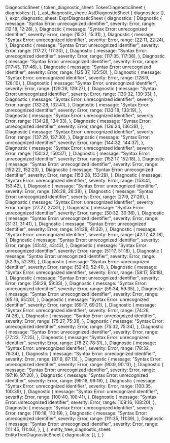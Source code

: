 DiagnosticSheet {
    token_diagnostic_sheet: TokenDiagnosticSheet {
        diagnostics: [],
    },
    ast_diagnostic_sheet: AstDiagnosticSheet {
        diagnostics: [],
    },
    expr_diagnostic_sheet: ExprDiagnosticSheet {
        diagnostics: [
            Diagnostic {
                message: "Syntax Error: unrecognized identifier",
                severity: Error,
                range: [12:18, 12:28),
            },
            Diagnostic {
                message: "Syntax Error: unrecognized identifier",
                severity: Error,
                range: [15:21, 15:31),
            },
            Diagnostic {
                message: "Syntax Error: unrecognized identifier",
                severity: Error,
                range: [22:11, 22:24),
            },
            Diagnostic {
                message: "Syntax Error: unrecognized identifier",
                severity: Error,
                range: [117:27, 117:30),
            },
            Diagnostic {
                message: "Syntax Error: unrecognized identifier",
                severity: Error,
                range: [117:35, 117:38),
            },
            Diagnostic {
                message: "Syntax Error: unrecognized identifier",
                severity: Error,
                range: [117:43, 117:46),
            },
            Diagnostic {
                message: "Syntax Error: unrecognized identifier",
                severity: Error,
                range: [125:37, 125:50),
            },
            Diagnostic {
                message: "Syntax Error: unrecognized identifier",
                severity: Error,
                range: [128:9, 128:10),
            },
            Diagnostic {
                message: "Syntax Error: unrecognized identifier",
                severity: Error,
                range: [129:26, 129:27),
            },
            Diagnostic {
                message: "Syntax Error: unrecognized identifier",
                severity: Error,
                range: [130:32, 130:33),
            },
            Diagnostic {
                message: "Syntax Error: unrecognized identifier",
                severity: Error,
                range: [132:28, 132:41),
            },
            Diagnostic {
                message: "Syntax Error: unrecognized identifier",
                severity: Error,
                range: [133:18, 133:19),
            },
            Diagnostic {
                message: "Syntax Error: unrecognized identifier",
                severity: Error,
                range: [134:28, 134:33),
            },
            Diagnostic {
                message: "Syntax Error: unrecognized identifier",
                severity: Error,
                range: [136:24, 136:28),
            },
            Diagnostic {
                message: "Syntax Error: unrecognized identifier",
                severity: Error,
                range: [137:29, 137:30),
            },
            Diagnostic {
                message: "Syntax Error: unrecognized identifier",
                severity: Error,
                range: [144:32, 144:37),
            },
            Diagnostic {
                message: "Syntax Error: unrecognized identifier",
                severity: Error,
                range: [150:32, 150:37),
            },
            Diagnostic {
                message: "Syntax Error: unrecognized identifier",
                severity: Error,
                range: [152:17, 152:18),
            },
            Diagnostic {
                message: "Syntax Error: unrecognized identifier",
                severity: Error,
                range: [152:22, 152:23),
            },
            Diagnostic {
                message: "Syntax Error: unrecognized identifier",
                severity: Error,
                range: [153:28, 153:29),
            },
            Diagnostic {
                message: "Syntax Error: unrecognized identifier",
                severity: Error,
                range: [153:41, 153:42),
            },
            Diagnostic {
                message: "Syntax Error: unrecognized identifier",
                severity: Error,
                range: [26:28, 26:38),
            },
            Diagnostic {
                message: "Syntax Error: unrecognized identifier",
                severity: Error,
                range: [27:9, 27:26),
            },
            Diagnostic {
                message: "Syntax Error: unrecognized identifier",
                severity: Error,
                range: [27:27, 27:31),
            },
            Diagnostic {
                message: "Syntax Error: unrecognized identifier",
                severity: Error,
                range: [30:32, 30:36),
            },
            Diagnostic {
                message: "Syntax Error: unrecognized identifier",
                severity: Error,
                range: [31:31, 31:41),
            },
            Diagnostic {
                message: "Syntax Error: unrecognized identifier",
                severity: Error,
                range: [41:28, 41:32),
            },
            Diagnostic {
                message: "Syntax Error: unrecognized identifier",
                severity: Error,
                range: [42:17, 42:18),
            },
            Diagnostic {
                message: "Syntax Error: unrecognized identifier",
                severity: Error,
                range: [43:42, 43:43),
            },
            Diagnostic {
                message: "Syntax Error: unrecognized identifier",
                severity: Error,
                range: [51:17, 51:18),
            },
            Diagnostic {
                message: "Syntax Error: unrecognized identifier",
                severity: Error,
                range: [52:35, 52:39),
            },
            Diagnostic {
                message: "Syntax Error: unrecognized identifier",
                severity: Error,
                range: [52:40, 52:41),
            },
            Diagnostic {
                message: "Syntax Error: unrecognized identifier",
                severity: Error,
                range: [58:17, 58:18),
            },
            Diagnostic {
                message: "Syntax Error: unrecognized identifier",
                severity: Error,
                range: [59:29, 59:33),
            },
            Diagnostic {
                message: "Syntax Error: unrecognized identifier",
                severity: Error,
                range: [59:34, 59:35),
            },
            Diagnostic {
                message: "Syntax Error: unrecognized identifier",
                severity: Error,
                range: [65:16, 65:20),
            },
            Diagnostic {
                message: "Syntax Error: unrecognized identifier",
                severity: Error,
                range: [69:17, 69:21),
            },
            Diagnostic {
                message: "Syntax Error: unrecognized identifier",
                severity: Error,
                range: [74:26, 74:28),
            },
            Diagnostic {
                message: "Syntax Error: unrecognized identifier",
                severity: Error,
                range: [75:27, 75:31),
            },
            Diagnostic {
                message: "Syntax Error: unrecognized identifier",
                severity: Error,
                range: [75:32, 75:34),
            },
            Diagnostic {
                message: "Syntax Error: unrecognized identifier",
                severity: Error,
                range: [77:23, 77:25),
            },
            Diagnostic {
                message: "Syntax Error: unrecognized identifier",
                severity: Error,
                range: [78:27, 78:31),
            },
            Diagnostic {
                message: "Syntax Error: unrecognized identifier",
                severity: Error,
                range: [78:32, 78:34),
            },
            Diagnostic {
                message: "Syntax Error: unrecognized identifier",
                severity: Error,
                range: [87:9, 87:13),
            },
            Diagnostic {
                message: "Syntax Error: unrecognized identifier",
                severity: Error,
                range: [90:9, 90:13),
            },
            Diagnostic {
                message: "Syntax Error: unrecognized identifier",
                severity: Error,
                range: [97:16, 97:20),
            },
            Diagnostic {
                message: "Syntax Error: unrecognized identifier",
                severity: Error,
                range: [99:18, 99:19),
            },
            Diagnostic {
                message: "Syntax Error: unrecognized identifier",
                severity: Error,
                range: [100:35, 100:39),
            },
            Diagnostic {
                message: "Syntax Error: unrecognized identifier",
                severity: Error,
                range: [100:40, 100:41),
            },
            Diagnostic {
                message: "Syntax Error: unrecognized identifier",
                severity: Error,
                range: [108:16, 108:20),
            },
            Diagnostic {
                message: "Syntax Error: unrecognized identifier",
                severity: Error,
                range: [110:18, 110:19),
            },
            Diagnostic {
                message: "Syntax Error: unrecognized identifier",
                severity: Error,
                range: [111:35, 111:39),
            },
            Diagnostic {
                message: "Syntax Error: unrecognized identifier",
                severity: Error,
                range: [111:45, 111:46),
            },
        ],
    },
    entity_tree_diagnostic_sheet: EntityTreeDiagnosticSheet {
        diagnostics: [],
    },
}
